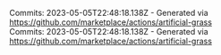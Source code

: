 Commits: 2023-05-05T22:48:18.138Z - Generated via https://github.com/marketplace/actions/artificial-grass
<br>
Commits: 2023-05-05T22:48:18.138Z - Generated via https://github.com/marketplace/actions/artificial-grass
<br>
